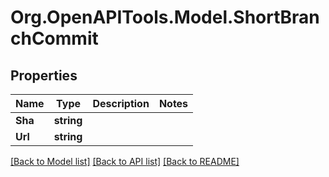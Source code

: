 # Org.OpenAPITools.Model.ShortBranchCommit

## Properties

Name | Type | Description | Notes
------------ | ------------- | ------------- | -------------
**Sha** | **string** |  | 
**Url** | **string** |  | 

[[Back to Model list]](../README.md#documentation-for-models) [[Back to API list]](../README.md#documentation-for-api-endpoints) [[Back to README]](../README.md)

